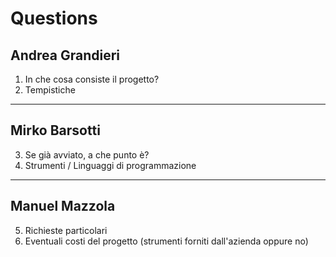 # Questions

## Andrea Grandieri
1. In che cosa consiste il progetto?
2. Tempistiche

---

## Mirko Barsotti
3. Se già avviato, a che punto è?
4. Strumenti / Linguaggi di programmazione

---

## Manuel Mazzola
5. Richieste particolari
6. Eventuali costi del progetto (strumenti forniti dall'azienda oppure no)
